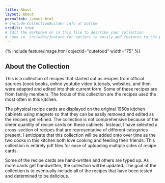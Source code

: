 ```yaml
---
title: About
layout: about
permalink: /about.html
# include CollectionBuilder info at bottom
credits: true
# Edit the markdown on in this file to describe your collection
# Look in _includes/feature for options to easily add features to the page
---
```


{% include feature/image.html objectid="cutefood" width="75" %}


## About the Collection

This is a collection of recipes that started out as recipes from official sources (cook books, online youtube video tutorials, websites, and then were adapted and edited into their current form.  Some of these recipes are from family members.  The focus of this collection are the recipes used the most often in this kitchen.  

The physical recipe cards are displayed on the original 1950s kitchen cabinets using magnets so that they can be easily removed and edited as the recipes get refined.  The collection is not comprehensive because of the sheer quantity of recipe cards on these cabinets.  Instead, I have selected a cross-section of recipes that are representative of different categories present. I anticipate that this collection will be added onto over time as the two cooks in this kitchen both love cooking and feeding their friends. This collection is entirely pdf files for ease of uploading multiple sides of recipe cards. 

Some of the recipe cards are hand-written and others are typed up. As more cards get handwritten, the collection will be updated. The goal of the collection is to eventually include all of the recipes that have been tested and determined to be delicious.  

